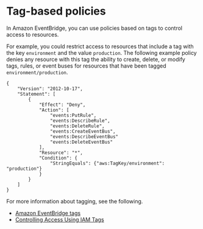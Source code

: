 # Tag\-based policies<a name="eb-tag-policies"></a>

In Amazon EventBridge, you can use policies based on tags to control access to resources\. 

For example, you could restrict access to resources that include a tag with the key `environment` and the value `production`\. The following example policy denies any resource with this tag the ability to create, delete, or modify tags, rules, or event buses for resources that have been tagged `environment/production`\.

```
{
    "Version": "2012-10-17",
    "Statement": [
        {
            "Effect": "Deny",
            "Action": [
                "events:PutRule",
                "events:DescribeRule",
                "events:DeleteRule",
                "events:CreateEventBus",
                "events:DescribeEventBus"
                "events:DeleteEventBus"
            ],
            "Resource": "*",
            "Condition": {
                "StringEquals": {"aws:TagKey/environment": "production"}
            }
        }
    ]
}
```

For more information about tagging, see the following\.
+ [Amazon EventBridge tags](eb-tagging.md)
+ [Controlling Access Using IAM Tags](https://docs.aws.amazon.com/IAM/latest/UserGuide/access_iam-tags.html)